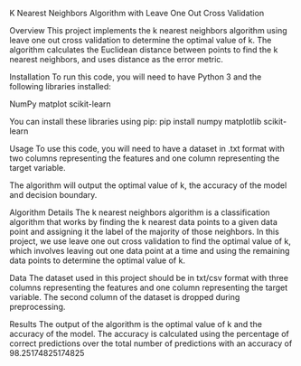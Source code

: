K Nearest Neighbors Algorithm with Leave One Out Cross Validation

Overview
This project implements the k nearest neighbors algorithm using leave one out cross validation to determine the optimal value of k. The algorithm calculates the Euclidean distance between points to find the k nearest neighbors, and uses distance as the error metric.

Installation
To run this code, you will need to have Python 3 and the following libraries installed:

NumPy
matplot
scikit-learn

You can install these libraries using pip:
pip install numpy matplotlib scikit-learn

Usage
To use this code, you will need to have a dataset in .txt format with two columns representing the features and one column representing the target variable. 

The algorithm will output the optimal value of k, the accuracy of the model and decision boundary.

Algorithm Details
The k nearest neighbors algorithm is a classification algorithm that works by finding the k nearest data points to a given data point and assigning it the label of the majority of those neighbors. In this project, we use leave one out cross validation to find the optimal value of k, which involves leaving out one data point at a time and using the remaining data points to determine the optimal value of k.

Data
The dataset used in this project should be in txt/csv format with three columns representing the features and one column representing the target variable. The second column of the dataset is dropped during preprocessing.

Results
The output of the algorithm is the optimal value of k and the accuracy of the model. The accuracy is calculated using the percentage of correct predictions over the total number of predictions with an accuracy of 98.25174825174825
